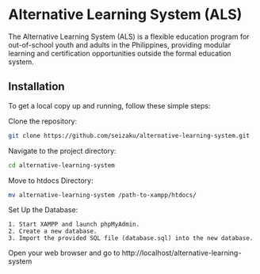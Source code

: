 # Alternative Learning System (ALS)

The Alternative Learning System (ALS) is a flexible education program for out-of-school youth and adults in the Philippines, providing modular learning and certification opportunities outside the formal education system.

## Installation

To get a local copy up and running, follow these simple steps:

Clone the repository:
   ```sh
   git clone https://github.com/seizaku/alternative-learning-system.git
```

Navigate to the project directory:
   ```sh
   cd alternative-learning-system
```

Move to htdocs Directory:
   ```sh
   mv alternative-learning-system /path-to-xampp/htdocs/
```

Set Up the Database:
```
1. Start XAMPP and launch phpMyAdmin.
2. Create a new database.
3. Import the provided SQL file (database.sql) into the new database.
```

Open your web browser and go to http://localhost/alternative-learning-system
